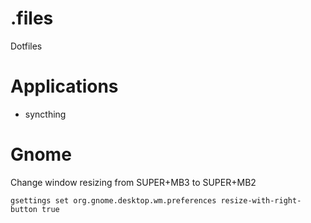 # .files
Dotfiles

# Applications
- syncthing

# Gnome
Change window resizing from SUPER+MB3 to SUPER+MB2 
```
gsettings set org.gnome.desktop.wm.preferences resize-with-right-button true
```
